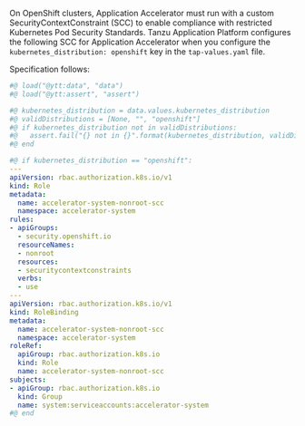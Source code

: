 On OpenShift clusters, Application Accelerator must run with a custom SecurityContextConstraint (SCC) to enable compliance with
restricted Kubernetes Pod Security Standards. Tanzu Application Platform configures the following SCC for Application Accelerator when you configure the `kubernetes_distribution: openshift` key in the `tap-values.yaml` file.

Specification follows:

```yaml
#@ load("@ytt:data", "data")
#@ load("@ytt:assert", "assert")

#@ kubernetes_distribution = data.values.kubernetes_distribution
#@ validDistributions = [None, "", "openshift"]
#@ if kubernetes_distribution not in validDistributions:
#@   assert.fail("{} not in {}".format(kubernetes_distribution, validDistributions))
#@ end

#@ if kubernetes_distribution == "openshift":
---
apiVersion: rbac.authorization.k8s.io/v1
kind: Role
metadata:
  name: accelerator-system-nonroot-scc
  namespace: accelerator-system
rules:
- apiGroups:
  - security.openshift.io
  resourceNames:
  - nonroot
  resources:
  - securitycontextconstraints
  verbs:
  - use
---
apiVersion: rbac.authorization.k8s.io/v1
kind: RoleBinding
metadata:
  name: accelerator-system-nonroot-scc
  namespace: accelerator-system
roleRef:
  apiGroup: rbac.authorization.k8s.io
  kind: Role
  name: accelerator-system-nonroot-scc
subjects:
- apiGroup: rbac.authorization.k8s.io
  kind: Group
  name: system:serviceaccounts:accelerator-system
#@ end
```

